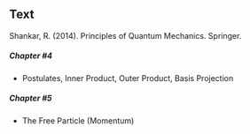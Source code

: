 ## Text
Shankar, R. (2014). Principles of Quantum Mechanics. Springer.

##### Chapter #4
* Postulates, Inner Product, Outer Product, Basis Projection

##### Chapter #5
* The Free Particle (Momentum)
